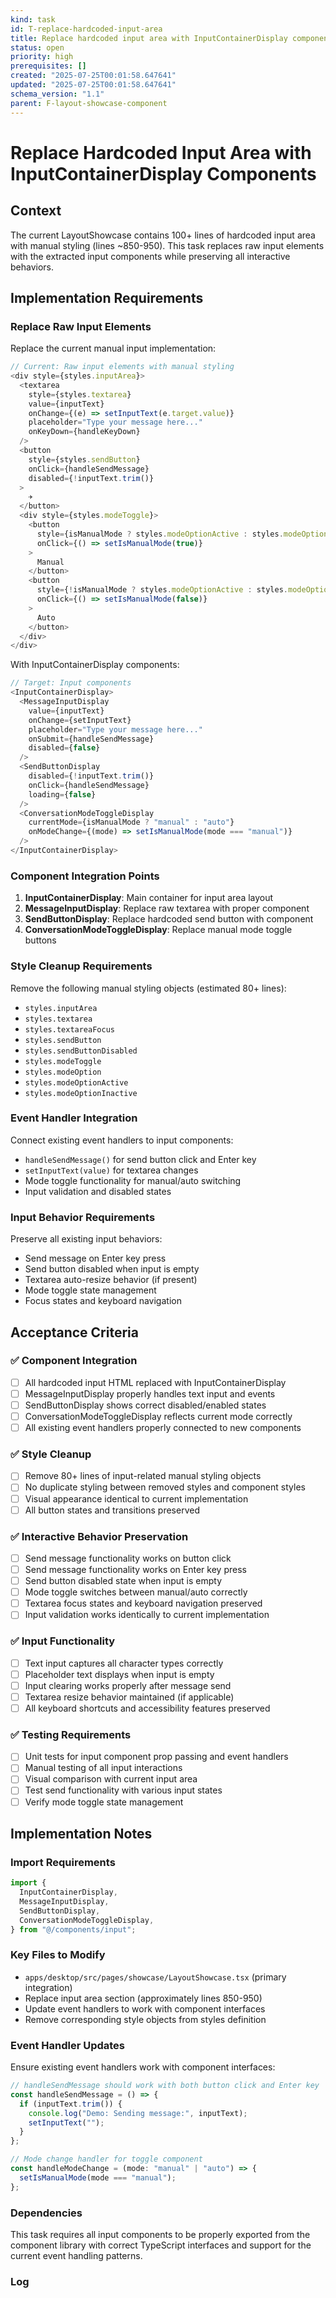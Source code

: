 ```yaml
---
kind: task
id: T-replace-hardcoded-input-area
title: Replace hardcoded input area with InputContainerDisplay components
status: open
priority: high
prerequisites: []
created: "2025-07-25T00:01:58.647641"
updated: "2025-07-25T00:01:58.647641"
schema_version: "1.1"
parent: F-layout-showcase-component
---
```


# Replace Hardcoded Input Area with InputContainerDisplay Components

## Context

The current LayoutShowcase contains 100+ lines of hardcoded input area with manual styling (lines ~850-950). This task replaces raw input elements with the extracted input components while preserving all interactive behaviors.

## Implementation Requirements

### Replace Raw Input Elements

Replace the current manual input implementation:

```typescript
// Current: Raw input elements with manual styling
<div style={styles.inputArea}>
  <textarea
    style={styles.textarea}
    value={inputText}
    onChange={(e) => setInputText(e.target.value)}
    placeholder="Type your message here..."
    onKeyDown={handleKeyDown}
  />
  <button
    style={styles.sendButton}
    onClick={handleSendMessage}
    disabled={!inputText.trim()}
  >
    ✈️
  </button>
  <div style={styles.modeToggle}>
    <button
      style={isManualMode ? styles.modeOptionActive : styles.modeOptionInactive}
      onClick={() => setIsManualMode(true)}
    >
      Manual
    </button>
    <button
      style={!isManualMode ? styles.modeOptionActive : styles.modeOptionInactive}
      onClick={() => setIsManualMode(false)}
    >
      Auto
    </button>
  </div>
</div>
```

With InputContainerDisplay components:

```typescript
// Target: Input components
<InputContainerDisplay>
  <MessageInputDisplay
    value={inputText}
    onChange={setInputText}
    placeholder="Type your message here..."
    onSubmit={handleSendMessage}
    disabled={false}
  />
  <SendButtonDisplay
    disabled={!inputText.trim()}
    onClick={handleSendMessage}
    loading={false}
  />
  <ConversationModeToggleDisplay
    currentMode={isManualMode ? "manual" : "auto"}
    onModeChange={(mode) => setIsManualMode(mode === "manual")}
  />
</InputContainerDisplay>
```

### Component Integration Points

1. **InputContainerDisplay**: Main container for input area layout
2. **MessageInputDisplay**: Replace raw textarea with proper component
3. **SendButtonDisplay**: Replace hardcoded send button with component
4. **ConversationModeToggleDisplay**: Replace manual mode toggle buttons

### Style Cleanup Requirements

Remove the following manual styling objects (estimated 80+ lines):

- `styles.inputArea`
- `styles.textarea`
- `styles.textareaFocus`
- `styles.sendButton`
- `styles.sendButtonDisabled`
- `styles.modeToggle`
- `styles.modeOption`
- `styles.modeOptionActive`
- `styles.modeOptionInactive`

### Event Handler Integration

Connect existing event handlers to input components:

- `handleSendMessage()` for send button click and Enter key
- `setInputText(value)` for textarea changes
- Mode toggle functionality for manual/auto switching
- Input validation and disabled states

### Input Behavior Requirements

Preserve all existing input behaviors:

- Send message on Enter key press
- Send button disabled when input is empty
- Textarea auto-resize behavior (if present)
- Mode toggle state management
- Focus states and keyboard navigation

## Acceptance Criteria

### ✅ **Component Integration**

- [ ] All hardcoded input HTML replaced with InputContainerDisplay
- [ ] MessageInputDisplay properly handles text input and events
- [ ] SendButtonDisplay shows correct disabled/enabled states
- [ ] ConversationModeToggleDisplay reflects current mode correctly
- [ ] All existing event handlers properly connected to new components

### ✅ **Style Cleanup**

- [ ] Remove 80+ lines of input-related manual styling objects
- [ ] No duplicate styling between removed styles and component styles
- [ ] Visual appearance identical to current implementation
- [ ] All button states and transitions preserved

### ✅ **Interactive Behavior Preservation**

- [ ] Send message functionality works on button click
- [ ] Send message functionality works on Enter key press
- [ ] Send button disabled state when input is empty
- [ ] Mode toggle switches between manual/auto correctly
- [ ] Textarea focus states and keyboard navigation preserved
- [ ] Input validation works identically to current implementation

### ✅ **Input Functionality**

- [ ] Text input captures all character types correctly
- [ ] Placeholder text displays when input is empty
- [ ] Input clearing works properly after message send
- [ ] Textarea resize behavior maintained (if applicable)
- [ ] All keyboard shortcuts and accessibility features preserved

### ✅ **Testing Requirements**

- [ ] Unit tests for input component prop passing and event handlers
- [ ] Manual testing of all input interactions
- [ ] Visual comparison with current input area
- [ ] Test send functionality with various input states
- [ ] Verify mode toggle state management

## Implementation Notes

### Import Requirements

```typescript
import {
  InputContainerDisplay,
  MessageInputDisplay,
  SendButtonDisplay,
  ConversationModeToggleDisplay,
} from "@/components/input";
```

### Key Files to Modify

- `apps/desktop/src/pages/showcase/LayoutShowcase.tsx` (primary integration)
- Replace input area section (approximately lines 850-950)
- Update event handlers to work with component interfaces
- Remove corresponding style objects from styles definition

### Event Handler Updates

Ensure existing event handlers work with component interfaces:

```typescript
// handleSendMessage should work with both button click and Enter key
const handleSendMessage = () => {
  if (inputText.trim()) {
    console.log("Demo: Sending message:", inputText);
    setInputText("");
  }
};

// Mode change handler for toggle component
const handleModeChange = (mode: "manual" | "auto") => {
  setIsManualMode(mode === "manual");
};
```

### Dependencies

This task requires all input components to be properly exported from the component library with correct TypeScript interfaces and support for the current event handling patterns.

### Log
